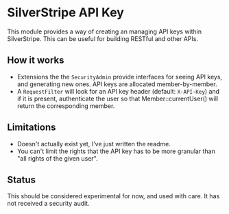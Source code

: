 SilverStripe API Key
====================

This module provides a way of creating an managing API keys within SilverStripe. This can be useful for building RESTful
and other APIs.

How it works
------------

 * Extensions the the `SecurityAdmin` provide interfaces for seeing API keys, and generating new ones. API keys are
   allocated member-by-member.
 * A `RequestFilter` will look for an API key header (default: `X-API-Key`) and if it is present, authenticate the
   user so that Member::currentUser() will return the corresponding member.

Limitations
-----------

 * Doesn't actually exist yet, I've just written the readme.
 * You can't limit the rights that the API key has to be more granular than "all rights of the given user".

Status
------

This should be considered experimental for now, and used with care. It has not received a security audit.
